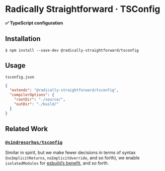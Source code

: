 # Radically Straightforward · TSConfig

**✅ TypeScript configuration**

## Installation

```console
$ npm install --save-dev @radically-straightforward/tsconfig
```

## Usage

`tsconfig.json`

```json
{
  "extends": "@radically-straightforward/tsconfig",
  "compilerOptions": {
    "rootDir": "./source/",
    "outDir": "./build/"
  }
}
```

## Related Work

### [`@sindresorhus/tsconfig`](https://npm.im/@sindresorhus/tsconfig)

Similar in spirit, but we make fewer decisions in terms of syntax (`noImplicitReturns`, `noImplicitOverride`, and so forth), we enable `isolatedModules` for [esbuild’s benefit](https://esbuild.github.io/content-types/#isolated-modules), and so forth.
